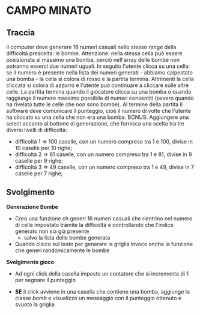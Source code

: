 # CAMPO MINATO

## Traccia

Il computer deve generare 16 numeri casuali nello stesso range della difficoltà prescelta: le bombe. Attenzione: nella stessa cella può essere posizionata al massimo una bomba, perciò nell'array delle bombe non potranno esserci due numeri uguali.
In seguito l'utente clicca su una cella: se il numero è presente nella lista dei numeri generati - abbiamo calpestato una bomba - la cella si colora di rosso e la partita termina. Altrimenti la cella cliccata si colora di azzurro e l'utente può continuare a cliccare sulle altre celle.
La partita termina quando il giocatore clicca su una bomba o quando raggiunge il numero massimo possibile di numeri consentiti (ovvero quando ha rivelato tutte le celle che non sono bombe).
Al termine della partita il software deve comunicare il punteggio, cioè il numero di volte che l'utente ha cliccato su una cella che non era una bomba.
BONUS:
Aggiungere una select accanto al bottone di generazione, che fornisca una scelta tra tre diversi livelli di difficoltà:

- difficoltà 1 ⇒ 100 caselle, con un numero compreso tra 1 e 100, divise in 10 caselle per 10 righe;
- difficoltà 2 ⇒ 81 caselle, con un numero compreso tra 1 e 81, divise in 9 caselle per 9 righe;
- difficoltà 3 ⇒ 49 caselle, con un numero compreso tra 1 e 49, divise in 7 caselle per 7 righe;

## Svolgimento

**Generazione Bombe**

- Creo una funzione ch generi 16 numeri casuali che rientrino nel numero di celle impostato tramite la difficoltà e controllando che l'indice generato non sia già presente
  - salvo la lista delle bombe generata
- Quando clicco sul tasto per generare la griglia invoco anche la funzione che generi randomicamente le bombe

**Svolgimento gioco**

- Ad ogni click della casella imposto un contatore che si incrementa di 1 per segnare il punteggio

- **SE** il click avviene in una casella che contiene una bomba, aggiunge la classe _bomb_ e visualizzo un messaggio con il punteggio ottenuto e svuoto la griglia
